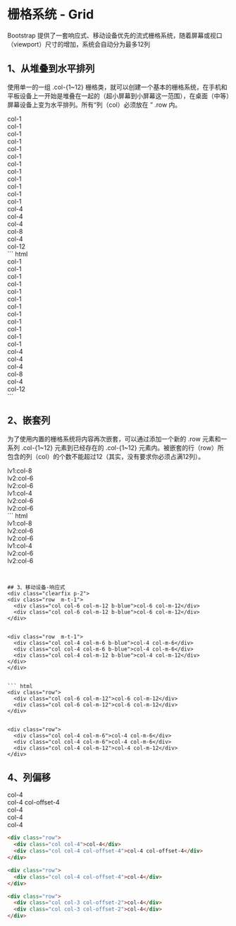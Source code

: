 # 栅格系统 - Grid
Bootstrap 提供了一套响应式、移动设备优先的流式栅格系统，随着屏幕或视口（viewport）尺寸的增加，系统会自动分为最多12列

## 1、从堆叠到水平排列
使用单一的一组 .col-{1~12} 栅格类，就可以创建一个基本的栅格系统，在手机和平板设备上一开始是堆叠在一起的（超小屏幕到小屏幕这一范围），在桌面（中等）屏幕设备上变为水平排列。所有“列（col）必须放在 ” .row 内。

<div class="clearfix p-2">
<div class="row b-blue">
  <div class="col col-1">col-1</div>
  <div class="col col-1 b-l-blue">col-1</div>
  <div class="col col-1 b-l-blue">col-1</div>
  <div class="col col-1 b-l-blue">col-1</div>
  <div class="col col-1 b-l-blue">col-1</div>
  <div class="col col-1 b-l-blue">col-1</div>
  <div class="col col-1 b-l-blue">col-1</div>
  <div class="col col-1 b-l-blue">col-1</div>
  <div class="col col-1 b-l-blue">col-1</div>
  <div class="col col-1 b-l-blue">col-1</div>
  <div class="col col-1 b-l-blue">col-1</div>
  <div class="col col-1 b-l-blue">col-1</div>
</div>

<div class="row b-blue m-t-1">
  <div class="col col-4">col-4</div>
  <div class="col col-4 b-l-blue">col-4</div>
  <div class="col col-4 b-l-blue">col-4</div>
</div>

<div class="row b-blue m-t-1">
  <div class="col col-8">col-8</div>
  <div class="col col-4 b-l-blue">col-4</div>
</div>


<div class="row b-blue m-t-1">
  <div class="col col-12">col-12</div>
</div>
</div>
``` html
<div class="row">
  <div class="col col-1">col-1</div>
  <div class="col col-1">col-1</div>
  <div class="col col-1">col-1</div>
  <div class="col col-1">col-1</div>
  <div class="col col-1">col-1</div>
  <div class="col col-1">col-1</div>
  <div class="col col-1">col-1</div>
  <div class="col col-1">col-1</div>
  <div class="col col-1">col-1</div>
  <div class="col col-1">col-1</div>
  <div class="col col-1">col-1</div>
  <div class="col col-1">col-1</div>
</div>

<div class="row">
  <div class="col col-4">col-4</div>
  <div class="col col-4">col-4</div>
  <div class="col col-4">col-4</div>
</div>

<div class="row">
  <div class="col col-8">col-8</div>
  <div class="col col-4">col-4</div>
</div>


<div class="row">
  <div class="col col-12">col-12</div>
</div>
```



## 2、嵌套列
为了使用内置的栅格系统将内容再次嵌套，可以通过添加一个新的 .row 元素和一系列 .col-{1~12}  元素到已经存在的 .col-{1~12} 元素内。被嵌套的行（row）所包含的列（col）的个数不能超过12（其实，没有要求你必须占满12列）。
<div class="clearfix p-2">
<div class="row m-t-1">
<div class="col col-8 b-blue ">
lv1:col-8
<div class="row m-t-1">
<div class="col col-6 b-blue b-l-0 b-r-0 b-b-0">lv2:col-6</div>
<div class="col col-6 b-blue b-r-0 b-b-0">lv2:col-6</div>
</div>
</div>

<div class="col col-4 b-blue b-l-0">
lv1:col-4
<div class="row m-t-1">
<div class="col col-6 b-blue b-l-0 b-r-0 b-b-0">lv2:col-6</div>
<div class="col col-6 b-blue  b-r-0 b-b-0">lv2:col-6</div>
</div>
</div>
</div>
</div>
``` html
<div class="row">
  <div class="col col-8">
    lv1:col-8
    <div class="row">
      <div class="col col-6">lv2:col-6</div>
      <div class="col col-6">lv2:col-6</div>
    </div>
  </div>
</div>

<div class="col col-4">
  lv1:col-4
  <div class="row">
    <div class="col col-6">lv2:col-6</div>
    <div class="col col-6">lv2:col-6</div>
  </div>
</div>

```


## 3、移动设备-响应式
<div class="clearfix p-2">
<div class="row  m-t-1">
  <div class="col col-6 col-m-12 b-blue">col-6 col-m-12</div>
  <div class="col col-6 col-m-12 b-blue">col-6 col-m-12</div>
</div>


<div class="row  m-t-1">
  <div class="col col-4 col-m-6 b-blue">col-4 col-m-6</div>
  <div class="col col-4 col-m-6 b-blue">col-4 col-m-6</div>
  <div class="col col-4 col-m-12 b-blue">col-4 col-m-12</div>
</div>
</div>


``` html
<div class="row">
  <div class="col col-6 col-m-12">col-6 col-m-12</div>
  <div class="col col-6 col-m-12">col-6 col-m-12</div>
</div>


<div class="row">
  <div class="col col-4 col-m-6">col-4 col-m-6</div>
  <div class="col col-4 col-m-6">col-4 col-m-6</div>
  <div class="col col-4 col-m-12">col-4 col-m-12</div>
</div>
```

## 4、列偏移
<div class="clearfix p-2">
<div class="row  m-t-1">
  <div class="col col-4 b-blue">col-4</div>
  <div class="col col-4 col-offset-4 b-blue">col-4 col-offset-4</div>
</div>

<div class="row  m-t-1">
  <div class="col col-4 col-offset-4 b-blue">col-4</div>
</div>

<div class="row  m-t-1">
  <div class="col col-3 col-offset-2 b-blue">col-4</div>
  <div class="col col-3 col-offset-2 b-blue">col-4</div>
</div>
</div>

``` html
<div class="row">
  <div class="col col-4">col-4</div>
  <div class="col col-4 col-offset-4">col-4 col-offset-4</div>
</div>

<div class="row">
  <div class="col col-4 col-offset-4">col-4</div>
</div>

<div class="row">
  <div class="col col-3 col-offset-2">col-4</div>
  <div class="col col-3 col-offset-2">col-4</div>
</div>
```
